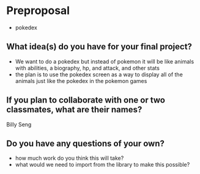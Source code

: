 # Preproposal
- pokedex
## What idea(s) do you have for your final project?

- We want to do a pokedex but instead of pokemon it will be like animals with abilities, a biography, hp, and attack, and other stats
- the plan is to use the pokedex screen as a way to display all of the animals just like the pokedex in the pokemon games

## If you plan to collaborate with one or two classmates, what are their names?

Billy Seng

## Do you have any questions of your own?
- how much work do you think this will take?
- what would we need to import from the library to make this possible?

